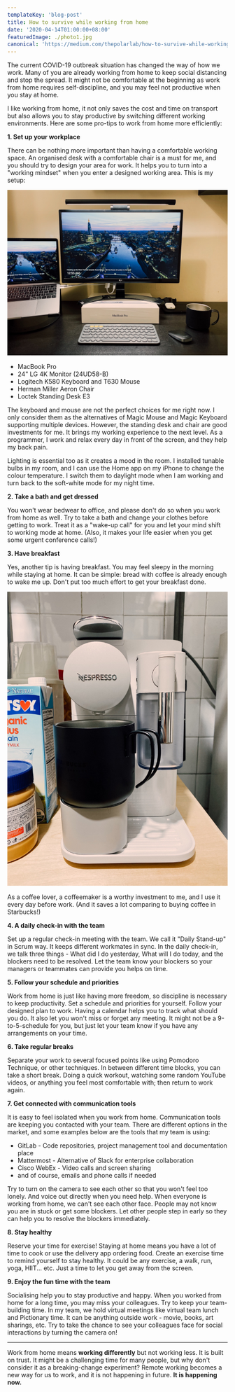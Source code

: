 ```yaml
---
templateKey: 'blog-post'
title: How to survive while working from home
date: '2020-04-14T01:00:00+08:00'
featuredImage: ./photo1.jpg
canonical: 'https://medium.com/thepolarlab/how-to-survive-while-working-from-home-eaa6b1080d22'
---
```


The current COVID-19 outbreak situation has changed the way of how we work. Many of you are already working from home to keep social distancing and stop the spread. It might not be comfortable at the beginning as work from home requires self-discipline, and you may feel not productive when you stay at home.

I like working from home, it not only saves the cost and time on transport but also allows you to stay productive by switching different working environments. Here are some pro-tips to work from home more efficiently:

**1. Set up your workplace**

There can be nothing more important than having a comfortable working space. An organised desk with a comfortable chair is a must for me, and you should try to design your area for work. It helps you to turn into a "working mindset" when you enter a designed working area. This is my setup:

![My desk setup](./photo2.jpg)

- MacBook Pro
- 24" LG 4K Monitor (24UD58-B)
- Logitech K580 Keyboard and T630 Mouse
- Herman Miller Aeron Chair
- Loctek Standing Desk E3

The keyboard and mouse are not the perfect choices for me right now. I only consider them as the alternatives of Magic Mouse and Magic Keyboard supporting multiple devices. However, the standing desk and chair are good investments for me. It brings my working experience to the next level. As a programmer, I work and relax every day in front of the screen, and they help my back pain.

Lighting is essential too as it creates a mood in the room. I installed tunable bulbs in my room, and I can use the Home app on my iPhone to change the colour temperature. I switch them to daylight mode when I am working and turn back to the soft-white mode for my night time.

**2. Take a bath and get dressed**

You won't wear bedwear to office, and please don't do so when you work from home as well. Try to take a bath and change your clothes before getting to work. Treat it as a "wake-up call" for you and let your mind shift to working mode at home. (Also, it makes your life easier when you get some urgent conference calls!)

**3. Have breakfast**

Yes, another tip is having breakfast. You may feel sleepy in the morning while staying at home. It can be simple: bread with coffee is already enough to wake me up. Don't put too much effort to get your breakfast done.

![Coffeemaker](./photo1.jpg)

As a coffee lover, a coffeemaker is a worthy investment to me, and I use it every day before work. (And it saves a lot comparing to buying coffee in Starbucks!)

**4. A daily check-in with the team**

Set up a regular check-in meeting with the team. We call it "Daily Stand-up" in Scrum way. It keeps different workmates in sync. In the daily check-in, we talk three things - What did I do yesterday, What will I do today, and the blockers need to be resolved. Let the team know your blockers so your managers or teammates can provide you helps on time.

**5. Follow your schedule and priorities**

Work from home is just like having more freedom, so discipline is necessary to keep productivity. Set a schedule and priorities for yourself. Follow your designed plan to work. Having a calendar helps you to track what should you do. It also let you won't miss or forget any meeting. It might not be a 9-to-5-schedule for you, but just let your team know if you have any arrangements on your time.

**6. Take regular breaks**

Separate your work to several focused points like using Pomodoro Technique, or other techniques. In between different time blocks, you can take a short break. Doing a quick workout, watching some random YouTube videos, or anything you feel most comfortable with; then return to work again.

**7. Get connected with communication tools**

It is easy to feel isolated when you work from home. Communication tools are keeping you contacted with your team. There are different options in the market, and some examples below are the tools that my team is using:

- GitLab - Code repositories, project management tool and documentation place
- Mattermost - Alternative of Slack for enterprise collaboration
- Cisco WebEx - Video calls and screen sharing
- and of course, emails and phone calls if needed

Try to turn on the camera to see each other so that you won't feel too lonely. And voice out directly when you need help. When everyone is working from home, we can't see each other face. People may not know you are in stuck or get some blockers. Let other people step in early so they can help you to resolve the blockers immediately.

**8. Stay healthy**

Reserve your time for exercise! Staying at home means you have a lot of time to cook or use the delivery app ordering food. Create an exercise time to remind yourself to stay healthy. It could be any exercise, a walk, run, yoga, HIIT... etc. Just a time to let you get away from the screen.

**9. Enjoy the fun time with the team**

Socialising help you to stay productive and happy. When you worked from home for a long time, you may miss your colleagues. Try to keep your team-building time. In my team, we hold virtual meetings like virtual team lunch and Pictionary time. It can be anything outside work - movie, books, art sharings, etc. Try to take the chance to see your colleagues face for social interactions by turning the camera on!

---

Work from home means **working differently** but not working less. It is built on trust. It might be a challenging time for many people, but why don't consider it as a breaking-change experiment? Remote working becomes a new way for us to work, and it is not happening in future. **It is happening now.**
